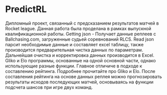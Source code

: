 # PredictRL
Дипломный проект, связанный с предсказанием результатов матчей в Rocket league.
Данная работа была проделана в рамках выпускной квалификационной работы.
Getting json - Получает данные реплеев с Ballchasing.com, загруженные судьей соревнований RLCS.
Read json парсит необходимые данные и составляет excel таблицу, также производится предварительная чистка данных по параметрам.
Дальнейшая очистка и корректировка данных производится в Excel.
Gliko и Elo программы, основанные на одной основной части, однако использующие разные функции. Главное отличиче в подходе к составлению рейтинга.
Подробнее прочитайте про Gliko и Elo.
После составления рейтинга на основе данных реплея можно прогнозировать результаты исходов последующих матчей, основываясь на функции подсчета шансов при игре двух команд.
